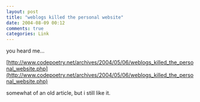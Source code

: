 ```yaml
---
layout: post
title: "weblogs killed the personal website"
date: 2004-08-09 00:12
comments: true
categories: Link
---
```

you heard me...

[http://www.codepoetry.net/archives/2004/05/06/weblogs_killed_the_personal_website.php](http://www.codepoetry.net/archives/2004/05/06/weblogs_killed_the_personal_website.php)

somewhat of an old article, but i still like it.

